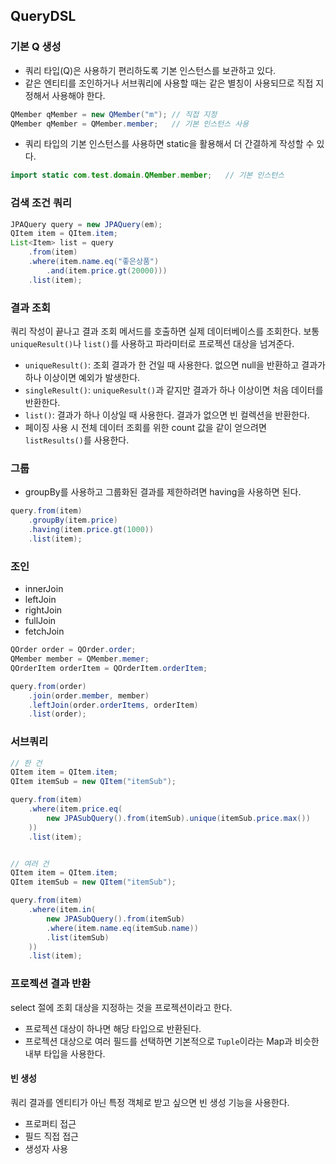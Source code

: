 ## QueryDSL
### 기본 Q 생성
- 쿼리 타입(Q)은 사용하기 편리하도록 기본 인스턴스를 보관하고 있다.
- 같은 엔티티를 조인하거나 서브쿼리에 사용할 때는 같은 별칭이 사용되므로 직접 지정해서 사용해야 한다.
```java
QMember qMember = new QMember("m"); // 직접 지정
QMember qMember = QMember.member;   // 기본 인스턴스 사용
```
- 쿼리 타입의 기본 인스턴스를 사용하면 static을 활용해서 더 간결하게 작성할 수 있다.
```java
import static com.test.domain.QMember.member;   // 기본 인스턴스
```

### 검색 조건 쿼리
```java
JPAQuery query = new JPAQuery(em);
QItem item = QItem.item;
List<Item> list = query
    .from(item)
    .where(item.name.eq("좋은상품")
        .and(item.price.gt(20000)))
    .list(item);
```

### 결과 조회
쿼리 작성이 끝나고 결과 조회 메서드를 호출하면 실제 데이터베이스를 조회한다.
보통 ```uniqueResult()```나 ```list()```를 사용하고 파라미터로 프로젝션 대상을 넘겨준다.
- ```uniqueResult()```: 조회 결과가 한 건일 때 사용한다. 없으면 null을 반환하고 결과가 하나 이상이면 예외가 발생한다.
- ```singleResult()```: ```uniqueResult()```과 같지만 결과가 하나 이상이면 처음 데이터를 반환한다.
- ```list()```: 결과가 하나 이상일 때 사용한다. 결과가 없으면 빈 컬렉션을 반환한다.
- 페이징 사용 시 전체 데이터 조회를 위한 count 값을 같이 얻으려면 ```listResults()```를 사용한다.

### 그룹
- groupBy를 사용하고 그룹화된 결과를 제한하려면 having을 사용하면 된다.
```java
query.from(item)
    .groupBy(item.price)
    .having(item.price.gt(1000))
    .list(item);
```

### 조인
- innerJoin
- leftJoin
- rightJoin
- fullJoin
- fetchJoin
```java
QOrder order = QOrder.order;
QMember member = QMember.memer;
QOrderItem orderItem = QOrderItem.orderItem;

query.from(order)
    .join(order.member, member)
    .leftJoin(order.orderItems, orderItem)
    .list(order);
```

### 서브쿼리
```java
// 한 건
QItem item = QItem.item;
QItem itemSub = new QItem("itemSub");

query.from(item)
    .where(item.price.eq(
        new JPASubQuery().from(itemSub).unique(itemSub.price.max())
    ))
    .list(item);


// 여러 건
QItem item = QItem.item;
QItem itemSub = new QItem("itemSub");

query.from(item)
    .where(item.in(
        new JPASubQuery().from(itemSub)
        .where(item.name.eq(itemSub.name))
        .list(itemSub)
    ))
    .list(item);
```

### 프로젝션 결과 반환
select 절에 조회 대상을 지정하는 것을 프로젝션이라고 한다.
- 프로젝션 대상이 하나면 해당 타입으로 반환된다.
- 프로젝션 대상으로 여러 필드를 선택하면 기본적으로 ```Tuple```이라는 Map과 비슷한 내부 타입을 사용한다.
#### 빈 생성
쿼리 결과를 엔티티가 아닌 특정 객체로 받고 싶으면 빈 생성 기능을 사용한다.
- 프로퍼티 접근
- 필드 직접 접근
- 생성자 사용